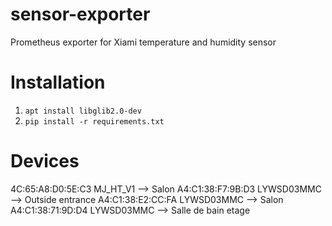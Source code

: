 # sensor-exporter
Prometheus exporter for Xiami temperature and humidity sensor

# Installation

1. `apt install libglib2.0-dev`
2. `pip install -r requirements.txt`


# Devices

4C:65:A8:D0:5E:C3 MJ_HT_V1   --> Salon
A4:C1:38:F7:9B:D3 LYWSD03MMC --> Outside entrance
A4:C1:38:E2:CC:FA LYWSD03MMC --> Salon
A4:C1:38:71:9D:D4 LYWSD03MMC --> Salle de bain etage